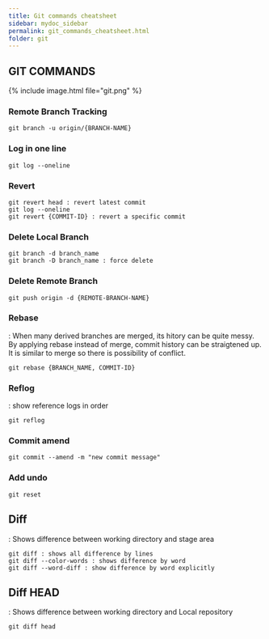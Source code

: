 ```yaml
---
title: Git commands cheatsheet
sidebar: mydoc_sidebar
permalink: git_commands_cheatsheet.html
folder: git
---
```

## GIT COMMANDS

{% include image.html file="git.png" %}

### Remote Branch Tracking

```git
git branch -u origin/{BRANCH-NAME}
```

### Log in one line

```git
git log --oneline
```

### Revert

```git
git revert head : revert latest commit
git log --oneline
git revert {COMMIT-ID} : revert a specific commit
```

### Delete Local Branch

```git
git branch -d branch_name
git branch -D branch_name : force delete
```

### Delete Remote Branch

```git
git push origin -d {REMOTE-BRANCH-NAME}
```

### Rebase

: When many derived branches are merged, its hitory can be quite messy. By applying rebase instead of merge, commit history can be straigtened up.
It is similar to merge so there is possibility of conflict.

```git
git rebase {BRANCH_NAME, COMMIT-ID}
```

### Reflog

: show reference logs in order

```git
git reflog
```

### Commit amend

```git
git commit --amend -m "new commit message"
```

### Add undo

```git
git reset
```

## Diff

: Shows difference between working directory and stage area

```git
git diff : shows all difference by lines
git diff --color-words : shows difference by word
git diff --word-diff : show difference by word explicitly
```

## Diff HEAD

: Shows difference between working directory and Local repository

```git
git diff head
```
